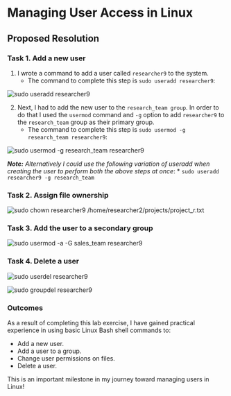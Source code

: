 # Managing User Access in Linux

## Proposed Resolution

### Task 1. Add a new user

1. I wrote a command to add a user called `researcher9` to the system.
    * The command to complete this step is `sudo useradd researcher9`:

![sudo useradd researcher9](https://github.com/user-attachments/assets/d5943a49-fdbc-4165-a318-8b9866f7db49)

2. Next, I had to add the new user to the `research_team group`. In order to do that I used the `usermod` command and `-g` option to add `researcher9` to the `research_team` group as their primary group.
    * The command to complete this step is `sudo usermod -g research_team researcher9`:

![sudo usermod -g research_team researcher9](https://github.com/user-attachments/assets/02bfc339-83c4-4eda-a4d4-6e2d05b839af)

***Note:** Alternatively I could use the following variation of useradd when creating the user to perform both the above steps at once*:
    * `sudo useradd researcher9 -g research_team`

### Task 2. Assign file ownership

![sudo chown researcher9 /home/researcher2/projects/project_r.txt](https://github.com/user-attachments/assets/f7fb3829-c985-4c1f-9280-abbc8a366382)

### Task 3. Add the user to a secondary group

![sudo usermod -a -G sales_team researcher9](https://github.com/user-attachments/assets/5a9da524-f73c-4edf-bb45-998caea0046b)

### Task 4. Delete a user

![sudo userdel researcher9](https://github.com/user-attachments/assets/bb0e3eaa-b829-47ed-8b82-9196733344e9)

![sudo groupdel researcher9](https://github.com/user-attachments/assets/0476158f-a2e2-4fc1-a5af-89503141bd71)

### Outcomes

As a result of completing this lab exercise, I have gained practical experience in using basic Linux Bash shell commands to:

* Add a new user.
* Add a user to a group.
* Change user permissions on files.
* Delete a user.
  
This is an important milestone in my journey toward managing users in Linux!
